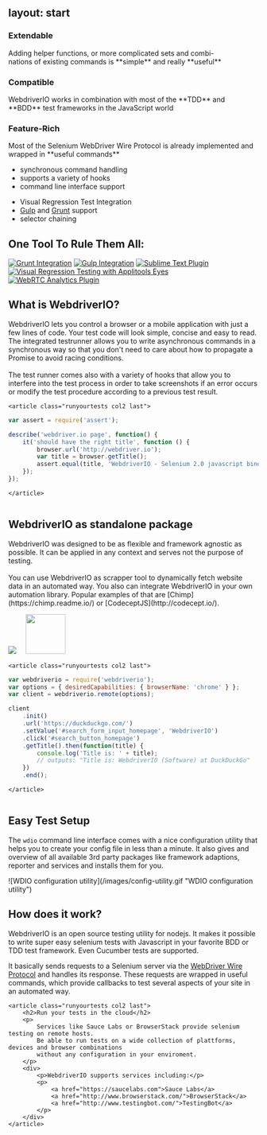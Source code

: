 layout: start
---

<aside class="teaser">
    <div class="teaserbox">
        <h3>Extendable</h3>
        <p>
            Adding helper functions, or more complicated sets and combi-<br>nations of existing
            commands is **simple** and really **useful**
        </p>
    </div>
    <div class="teaserbox">
        <h3>Compatible</h3>
        <p>
            WebdriverIO works in combination with most of the **TDD** and **BDD** test frameworks
            in the JavaScript world
        </p>
    </div>
    <div class="teaserbox">
        <h3>Feature-Rich</h3>
        <p>
            Most of the Selenium WebDriver Wire Protocol is already implemented and wrapped in
            **useful commands**
        </p>
    </div>
</aside>

<aside class="features">
    <ul>
        <li>synchronous command handling</li>
        <li>supports a variety of hooks</li>
        <li>command line interface support</li>
    </ul>
    <ul>
        <li>Visual Regression Test Integration</li>
        <li><a href="http://gulpjs.com/">Gulp</a> and <a href="http://gruntjs.com/">Grunt</a> support</li>
        <li>selector chaining</li>
    </ul>
</aside>

<div class="rulethemall">
    <h2 class="text-align">One Tool To Rule Them All:</h2>
    <a href="https://github.com/webdriverio/grunt-webdriver"><img src="/images/plugins/grunt.png" alt="Grunt Integration"></a>
    <a href="https://github.com/webdriverio/gulp-webdriver"><img src="/images/plugins/gulp.png" alt="Gulp Integration"></a>
    <a href="https://packagecontrol.io/packages/WebdriverIO"><img src="/images/plugins/sublime.png" alt="Sublime Text Plugin"></a>
    <a href="https://github.com/webdriverio/webdrivercss#applitools-eyes-support"><img src="/images/plugins/applitools.png" alt="Visual Regression Testing with Applitools Eyes"></a>
    <a href="https://github.com/webdriverio/webdriverrtc"><img src="/images/plugins/webrtc.png" alt="WebRTC Analytics Plugin"></a>
</div>


## What is WebdriverIO?

<div style="overflow: hidden">
    <article class="col2">
        WebdriverIO lets you control a browser or a mobile application with just a few
        lines of code. Your test code will look simple, concise and easy to read. The
        integrated testrunner allows you to write asynchronous commands in a synchronous
        way so that you don't need to care about how to propagate a Promise to avoid
        racing conditions.<br>
        <br>
        The test runner comes also with a variety of hooks that allow you to interfere
        into the test process in order to take screenshots if an error occurs or modify
        the test procedure according to a previous test result.
    </article>

    <article class="runyourtests col2 last">
```js
var assert = require('assert');

describe('webdriver.io page', function() {
    it('should have the right title', function () {
        browser.url('http://webdriver.io');
        var title = browser.getTitle();
        assert.equal(title, 'WebdriverIO - Selenium 2.0 javascript bindings for nodejs');
    });
});
```
    </article>
</div>

## WebdriverIO as standalone package

<div style="overflow: hidden">
    <article class="col2">
        WebdriverIO was designed to be as flexible and framework agnostic as possible. It
        can be applied in any context and serves not the purpose of testing.<br>
        <br>
        You can use WebdriverIO as scrapper tool to dynamically fetch website data in an
        automated way. You also can integrate WebdriverIO in your own automation library.
        Popular examples of that are [Chimp](https://chimp.readme.io/) or [CodeceptJS](http://codecept.io/).
        <div>
            <p>
                <a href="https://chimp.readme.io/" style="margin-right: 15px"><img src="https://www.filepicker.io/api/file/C4MBXB4jQ6Ld9gII5IkF" /></a>
                <a href="http://codecept.io/"><img src="http://codecept.io/images/cjs-base.png" width="80" /></a>
            </p>
        </div>
    </article>

    <article class="runyourtests col2 last">
```js
var webdriverio = require('webdriverio');
var options = { desiredCapabilities: { browserName: 'chrome' } };
var client = webdriverio.remote(options);

client
    .init()
    .url('https://duckduckgo.com/')
    .setValue('#search_form_input_homepage', 'WebdriverIO')
    .click('#search_button_homepage')
    .getTitle().then(function(title) {
        console.log('Title is: ' + title);
        // outputs: "Title is: WebdriverIO (Software) at DuckDuckGo"
    })
    .end();
```
    </article>
</div>

## Easy Test Setup

The `wdio` command line interface comes with a nice configuration utility that helps you to
create your config file in less than a minute. It also gives and overview of all available
3rd party packages like framework adaptions, reporter and services and installs them for you.


<div class="cliwindow">
![WDIO configuration utility](/images/config-utility.gif "WDIO configuration utility")
</div>

<div>
    <article class="col2">
        <h2>How does it work?</h2>
        <p>
            WebdriverIO is an open source testing utility for nodejs. It makes it possible
            to write super easy selenium tests with Javascript in your favorite BDD or TDD
            test framework. Even Cucumber tests are supported.
        </p>
        <p>
            It basically sends requests to a Selenium server via the <a href="https://github.com/SeleniumHQ/selenium/wiki/JsonWireProtocol#Command_Reference">WebDriver Wire Protocol</a>
            and handles its response. These requests are wrapped in useful commands, which
            provide callbacks to test several aspects of your site in an automated way.
        </p>
    </article>

    <article class="runyourtests col2 last">
        <h2>Run your tests in the cloud</h2>
        <p>
            Services like Sauce Labs or BrowserStack provide selenium testing on remote hosts.
            Be able to run tests on a wide collection of plattforms, devices and browser combinations
            without any configuration in your enviroment.
        </p>
        <div>
            <p>WebdriverIO supports services including:</p>
            <p>
                <a href="https://saucelabs.com">Sauce Labs</a>
                <a href="http://www.browserstack.com/">BrowserStack</a>
                <a href="http://www.testingbot.com/">TestingBot</a>
            </p>
        </div>
    </article>
</div>
